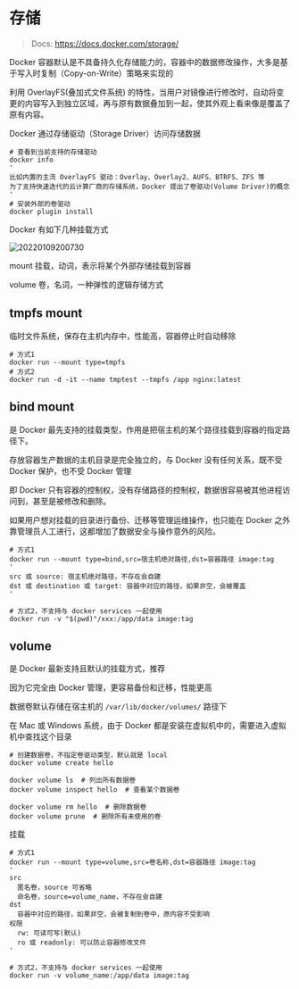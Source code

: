 # 存储

> Docs: <https://docs.docker.com/storage/>

Docker 容器默认是不具备持久化存储能力的，容器中的数据修改操作，大多是基于写入时复制（Copy-on-Write）策略来实现的

利用 OverlayFS(叠加式文件系统) 的特性，当用户对镜像进行修改时，自动将变更的内容写入到独立区域，再与原有数据叠加到一起，使其外观上看来像是覆盖了原有内容。

Docker 通过存储驱动（Storage Driver）访问存储数据

```shell
# 查看到当前支持的存储驱动
docker info
'
比如内置的主流 OverlayFS 驱动：Overlay、Overlay2、AUFS、BTRFS、ZFS 等
为了支持快速迭代的云计算厂商的存储系统，Docker 提出了卷驱动(Volume Driver)的概念
'
# 安装外部的卷驱动
docker plugin install
```

Docker 有如下几种挂载方式

![20220109200730](http://image.zuoright.com/20220109200730.png)

mount 挂载，动词，表示将某个外部存储挂载到容器

volume 卷，名词，一种弹性的逻辑存储方式

## tmpfs mount

临时文件系统，保存在主机内存中，性能高，容器停止时自动移除

```shell
# 方式1
docker run --mount type=tmpfs
# 方式2
docker run -d -it --name tmptest --tmpfs /app nginx:latest
```

## bind mount

是 Docker 最先支持的挂载类型，作用是把宿主机的某个路径挂载到容器的指定路径下。

存放容器生产数据的主机目录是完全独立的，与 Docker 没有任何关系，既不受 Docker 保护，也不受 Docker 管理

即 Docker 只有容器的控制权，没有存储路径的控制权，数据很容易被其他进程访问到，甚至是被修改和删除。

如果用户想对挂载的目录进行备份、迁移等管理运维操作，也只能在 Docker 之外靠管理员人工进行，这都增加了数据安全与操作意外的风险。

```shell
# 方式1
docker run --mount type=bind,src=宿主机绝对路径,dst=容器路径 image:tag
'
src 或 source: 宿主机绝对路径，不存在会自建
dst 或 destination 或 target: 容器中对应的路径，如果非空，会被覆盖
'

# 方式2，不支持与 docker services 一起使用
docker run -v "$(pwd)"/xxx:/app/data image:tag
```

## volume

是 Docker 最新支持且默认的挂载方式，推荐

因为它完全由 Docker 管理，更容易备份和迁移，性能更高

数据卷默认存储在宿主机的 `/var/lib/docker/volumes/` 路径下

在 Mac 或 Windows 系统，由于 Docker 都是安装在虚拟机中的，需要进入虚拟机中查找这个目录

```shell
# 创建数据卷，不指定卷驱动类型，默认就是 local
docker volume create hello

docker volume ls  # 列出所有数据卷
docker volume inspect hello  # 查看某个数据卷

docker volume rm hello  # 删除数据卷
docker volume prune  # 删除所有未使用的卷
```

挂载

```shell
# 方式1
docker run --mount type=volume,src=卷名称,dst=容器路径 image:tag
'
src
  匿名卷，source 可省略
  命名卷，source=volume_name，不存在会自建
dst
  容器中对应的路径，如果非空，会被复制到卷中，原内容不受影响
权限
  rw: 可读可写(默认)
  ro 或 readonly: 可以防止容器修改文件
'

# 方式2，不支持与 docker services 一起使用
docker run -v volume_name:/app/data image:tag
```
